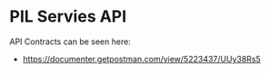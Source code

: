 # PIL Servies API

API Contracts can be seen here:
- https://documenter.getpostman.com/view/5223437/UUy38Rs5
